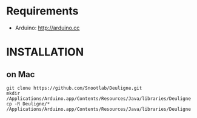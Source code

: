 # Requirements

* Arduino: http://arduino.cc

# INSTALLATION

## on Mac

    git clone https://github.com/Snootlab/Deuligne.git
    mkdir /Applications/Arduino.app/Contents/Resources/Java/libraries/Deuligne
    cp -R Deuligne/* /Applications/Arduino.app/Contents/Resources/Java/libraries/Deuligne
